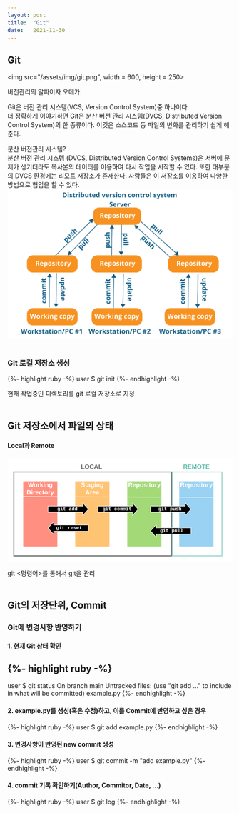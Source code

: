 ```yaml
---
layout: post
title:  "Git"
date:   2021-11-30
---
```


## Git 
<img src="/assets/img/git.png", width = 600, height = 250><img>
<p>버전관리의 알파이자 오메가</p>

Git은 버전 관리 시스템(VCS, Version Control System)중 하나이다.<br>
더 정확하게 이야기하면 Git은 분산 버전 관리 시스템(DVCS, Distributed Version Control System)의 한 종류이다. 이것은 소스코드 등 파일의 변화를 관리하기 쉽게 해준다.

분산 버전관리 시스템?<br>
분산 버전 관리 시스템 (DVCS, Distributed Version Control Systems)은 서버에 문제가 생기더라도 복사본의 데이터를 이용하여 다시 작업을 시작할 수 있다. 또한 대부분의 DVCS 환경에는 리모트 저장소가 존재한다. 사람들은 이 저장소를 이용하여 다양한 방법으로 협업을 할 수 있다.
<img src="/assets/img/distributed_version_control_system.png"><img>
<br>
<br>

### Git 로컬 저장소 생성
{%- highlight ruby -%}
user $ git init
{%- endhighlight -%}

현재 작업중인 디렉토리를 git 로컬 저장소로 지정
<br>
<br>

## Git 저장소에서 파일의 상태<br>
#### Local과 Remote
<img src="/assets/img/local_remote.PNG"><img>

git <명령어>를 통해서 git을 관리
<br>
<br>

## Git의 저장단위, Commit<br>
### Git에 변경사항 반영하기<br>
#### 1. 현재 Git 상태 확인
{%- highlight ruby -%}
----
user $ git status
On branch main
Untracked files:
    (use "git add <file>..." to include in what will be committed)
    example.py
{%- endhighlight -%}
<br>

#### 2. example.py를 생성(혹은 수정)하고, 이를 Commit에 반영하고 싶은 경우
{%- highlight ruby -%}
user $ git add example.py
{%- endhighlight -%}
<br>

#### 3. 변경사항이 반영된 new commit 생성
{%- highlight ruby -%}
user $ git commit -m "add example.py"
{%- endhighlight -%}
<br>

#### 4. commit 기록 확인하기(Author, Commitor, Date, ...)
{%- highlight ruby -%}
user $ git log
{%- endhighlight -%}


